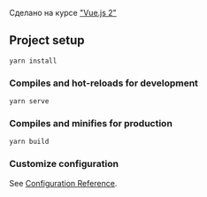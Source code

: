<p>
  Сделано на курсе
  <a target="_blank" href="https://tocode.ru/courses/vuejs-s-nylya-do-pro/"
    >"Vue.js 2"</a
  >
</p>

## Project setup
```
yarn install
```

### Compiles and hot-reloads for development
```
yarn serve
```

### Compiles and minifies for production
```
yarn build
```

### Customize configuration
See [Configuration Reference](https://cli.vuejs.org/config/).
